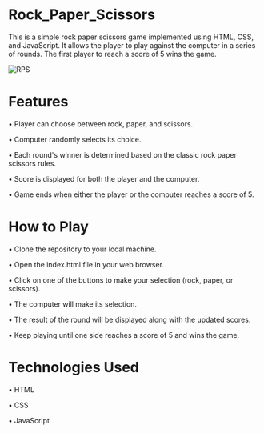 # Rock_Paper_Scissors

This is a simple rock paper scissors game implemented using HTML, CSS, and JavaScript. It allows the player to play against the computer in a series of rounds. The first player to reach a score of 5 wins the game.

![RPS](https://github.com/w3stie/Rock_Paper_Scissors/assets/118025316/15b09153-259a-48d9-8e7b-b68a7a9f1320)


# Features

• Player can choose between rock, paper, and scissors.


• Computer randomly selects its choice.

• Each round's winner is determined based on the classic rock paper scissors rules.

• Score is displayed for both the player and the computer.

• Game ends when either the player or the computer reaches a score of 5.

# How to Play

• Clone the repository to your local machine.

• Open the index.html file in your web browser.

• Click on one of the buttons to make your selection (rock, paper, or scissors).

• The computer will make its selection.

• The result of the round will be displayed along with the updated scores.

• Keep playing until one side reaches a score of 5 and wins the game.

# Technologies Used

• HTML

• CSS

• JavaScript
